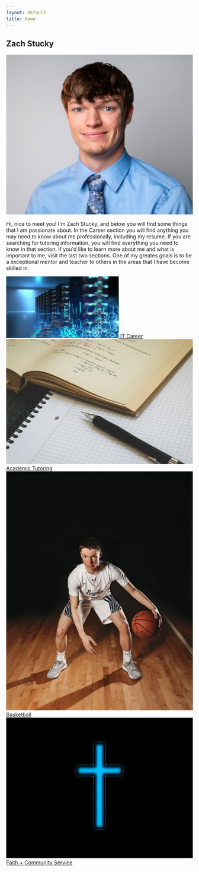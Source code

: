 ```yaml
---
layout: default
title: Home
---
```


<section class="intro-banner">
  <div class="banner-text">
    <h1>Zach Stucky</h1>
  </div>
</section>

<section class="about responsive-about">
  <div class="profile-pic">
    <img src="./assets/profile.jpg" alt="Picture of Zachary">
  </div>
  <div class="about-text">
    <p>
      Hi, nice to meet you! I'm Zach Stucky, and below you will find some things that I am passionate about. In the Career section you will find anything you may need to know about me professionally, including my resume. If you are searching for tutoring information, you will find everything you need to know in that section. If you'd like to learn more about me and what is important to me, visit the last two sections. One of my greates goals is to be a exceptional mentor and teacher to others in the areas that I have become skilled in. 
    </p>
  </div>
</section>

<section class="grid">
  <a class="grid-item" href="/projects">
    <img src="./assets/it.jpg" alt="Career">
    <span>IT Career</span>
  </a>
  <a class="grid-item" href="./tutoring">
    <img src="./assets/tutoring.jpg" alt="Academic Tutoring">
    <span>Academic Tutoring</span>
  </a>
  <a class="grid-item" href="/coaching">
    <img src="./assets/basketball.jpeg" alt="Basketball">
    <span>Basketball</span>
  </a>
  <a class="grid-item" href="/faith">
    <img src="./assets/faith.jpg" alt="Faith">
    <span>Faith + Community Service</span>
  </a>
</section>

<footer class="site-footer">
  <div class="footer-links">
  </div>
</footer>